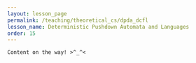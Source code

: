 ```yaml
---
layout: lesson_page
permalink: /teaching/theoretical_cs/dpda_dcfl
lesson_name: Deterministic Pushdown Automata and Languages
order: 15
---
```


<!-- Definition of DPDA, DCFL Example  -->

```
Content on the way! >^_^<
```